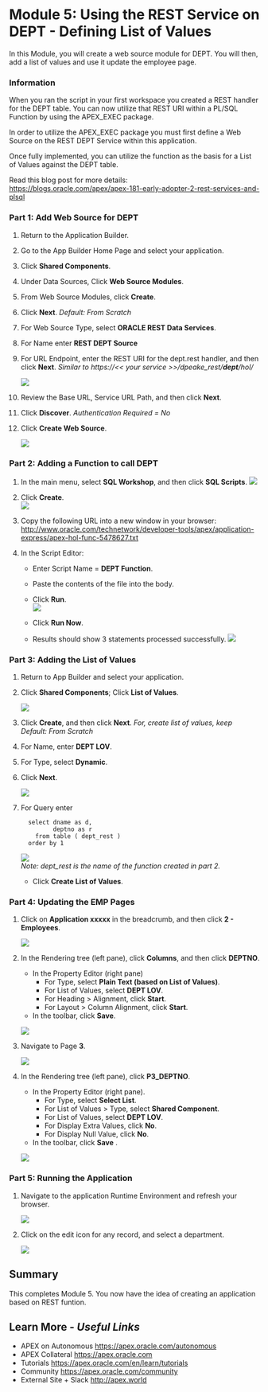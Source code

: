 # Module 5: Using the REST Service on DEPT - Defining List of Values

In this Module, you will create a web source module for DEPT. You will then, add a list of values and use it update the employee page.
### Information

When you ran the script in your first workspace you created a REST handler for the DEPT table. You can now utilize that REST URI within a PL/SQL Function by using the APEX_EXEC package.

In order to utilize the APEX_EXEC package you must first define a Web Source on the REST DEPT Service within this application.

Once fully implemented, you can utilize the function as the basis for a List of Values against the DEPT table.

Read this blog post for more details:  
https://blogs.oracle.com/apex/apex-181-early-adopter-2-rest-services-and-plsql

### **Part 1**: Add Web Source for DEPT

1. Return to the Application Builder.
2. Go to the App Builder Home Page and select your application.
3. Click **Shared Components**.
4. Under Data Sources, Click **Web Source Modules**.
5. From Web Source Modules, click **Create**.
6. Click **Next**.
    *Default: From Scratch*
7. For Web Source Type, select **ORACLE REST Data Services**.
8. For Name enter **REST DEPT Source**
9. For URL Endpoint, enter the REST URI for the dept.rest handler, and then click **Next**.
*Similar to https://<< your service >>/dpeake_rest/**dept**/hol/*

    ![](images/5/web-source-type.png)
     
10. Review the Base URL, Service URL Path, and then click **Next**.
11. Click **Discover**.
*Authentication Required = No*
12. Click **Create Web Source**.

    ![](images/5/create-web-source.png)

### **Part 2**: Adding a Function to call DEPT

1. In the main menu, select **SQL Workshop**, and then click **SQL Scripts**. 
    ![](images/5/select-sql-scripts.png)

2. Click **Create**.  
    ![](images/5/click-create.png)

3. Copy the following URL into a new window in your browser:  
  http://www.oracle.com/technetwork/developer-tools/apex/application-express/apex-hol-func-5478627.txt

4. In the Script Editor:
    - Enter Script Name = **DEPT Function**.
    - Paste the contents of the file into the body.
    - Click **Run**.  
    ![](images/5/type-script-name.png)

    - Click **Run Now**.
    - Results should show 3 statements processed successfully.
    ![](images/5/result-shown.png)

### **Part 3**: Adding the List of Values

1. Return to App Builder and select your application.
2. Click **Shared Components**; Click **List of Values**.

    ![](images/5/list-of-values.png)

3. Click **Create**, and then click **Next**.
*For, create list of values, keep Default: From Scratch*
4. For Name, enter **DEPT LOV**.
5. For Type, select **Dynamic**.
6. Click **Next**.

    ![](images/5/name-and-type.png)

7. For Query enter  
    ```
      select dname as d,
             deptno as r
        from table ( dept_rest )
      order by 1
    ```

    ![](images/5/click-create-list-of-values.png)  
    *Note: dept_rest is the name of the function created in part 2.*
    - Click **Create List of Values**.

### **Part 4**: Updating the EMP Pages

1. Click on **Application xxxxx** in the breadcrumb, and then click **2 - Employees**.

    ![](images/5/click-application-xxxx.png)


2. In the Rendering tree (left pane), click **Columns**, and then click **DEPTNO**.  
    - In the Property Editor (right pane)
        - For Type, select **Plain Text (based on List of Values)**. 
        - For List of Values, select **DEPT LOV**. 
        - For Heading > Alignment, click **Start**. 
        - For Layout > Column Alignment, click **Start**.
    - In the toolbar, click **Save**.

    ![](images/5/update-column.png)

3. Navigate to Page **3**.

    ![](images/5/navigate-page.png)
4. In the Rendering tree (left pane), click **P3_DEPTNO**.
    - In the Property Editor (right pane).
        - For Type, select **Select List**. 
        - For List of Values > Type, select **Shared Component**.
        - For List of Values, select **DEPT LOV**. 
        - For Display Extra Values, click **No**. 
        - For Display Null Value, click **No**.
    - In the toolbar, click **Save** . 

    ![](images/5/update-property.png)

### **Part 5**: Running the Application

1. Navigate to the application Runtime Environment and refresh your browser.

    ![](images/5/navigate-to-runtime.png)

2. Click on the edit icon for any record, and select a department.

    ![](images/5/select-list.png)

## Summary

This completes Module 5. You now have the idea of creating an application based on REST funtion. 

## **Learn More** - *Useful Links*

- APEX on Autonomous https://apex.oracle.com/autonomous
- APEX Collateral https://apex.oracle.com
- Tutorials https://apex.oracle.com/en/learn/tutorials
- Community https://apex.oracle.com/community
- External Site + Slack http://apex.world